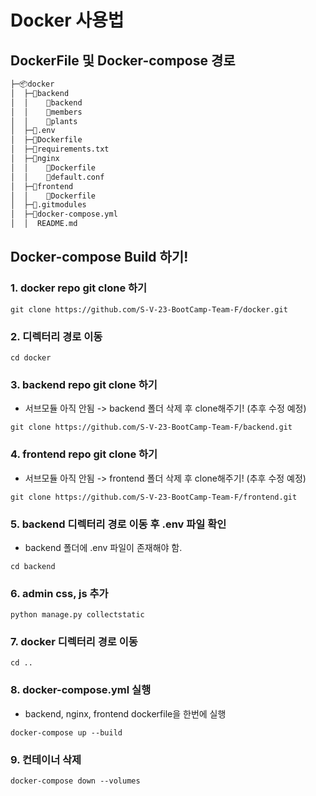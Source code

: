 # Docker 사용법
## DockerFile 및 Docker-compose 경로 


 ```sh
├─📦docker
│  ├─📂backend
│  │    📂backend
│  │    📂members
│  │    📂plants
│  ├─📜.env
│  ├─📜Dockerfile
│  ├─📜requirements.txt
│  ├─📂nginx
│  │    📜Dockerfile
│  │    📜default.conf
│  ├─📂frontend
│  │    📜Dockerfile
│  ├─📜.gitmodules
│  ├─📜docker-compose.yml 
│  │  README.md
```

## Docker-compose Build 하기!
### 1. docker repo git clone 하기
```
git clone https://github.com/S-V-23-BootCamp-Team-F/docker.git
```

### 2. 디렉터리 경로 이동
```
cd docker
```

### 3. backend repo git clone 하기
- 서브모듈 아직 안됨 -> backend 폴더 삭제 후 clone해주기! (추후 수정 예정)
```
git clone https://github.com/S-V-23-BootCamp-Team-F/backend.git
```

### 4. frontend repo git clone 하기
- 서브모듈 아직 안됨 -> frontend 폴더 삭제 후 clone해주기! (추후 수정 예정)
```
git clone https://github.com/S-V-23-BootCamp-Team-F/frontend.git
```

### 5. backend 디렉터리 경로 이동 후 .env 파일 확인
- backend 폴더에 .env 파일이 존재해야 함.

```
cd backend
```
### 6. admin css, js 추가
```
python manage.py collectstatic          
```

### 7. docker 디렉터리 경로 이동
```
cd ..          
```

### 8. docker-compose.yml 실행
- backend, nginx, frontend dockerfile을 한번에 실행
```
docker-compose up --build
```

### 9. 컨테이너 삭제
```
docker-compose down --volumes
```
